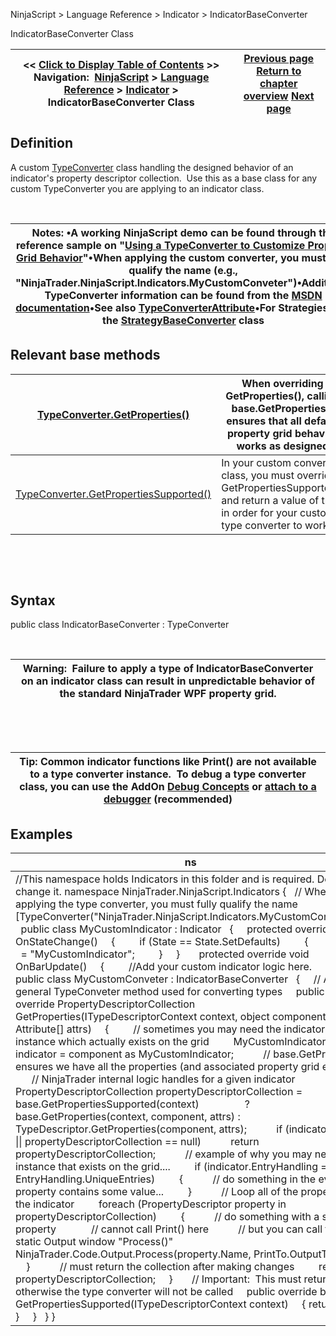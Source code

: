 ﻿


NinjaScript \> Language Reference \> Indicator \> IndicatorBaseConverter






















IndicatorBaseConverter Class







| \<\< [Click to Display Table of Contents](indicatorbaseconverter.md) \>\> **Navigation:**     [NinjaScript](ninjascript.md) \> [Language Reference](language_reference_wip.md) \> [Indicator](indicator.md) \> IndicatorBaseConverter Class | [Previous page](drawverticalgridlines.md) [Return to chapter overview](indicator.md) [Next page](ischartonly.md) |
| --- | --- |











## Definition


A custom [TypeConverter](https://msdn.microsoft.com/en-us/library/system.componentmodel.typeconverter%28v=vs.110%29.aspx) class handling the designed behavior of an indicator's property descriptor collection.  Use this as a base class for any custom TypeConverter you are applying to an indicator class.


 




| Notes: •A working NinjaScript demo can be found through the reference sample on "[Using a TypeConverter to Customize Property Grid Behavior](http://ninjatrader.com/support/forum/showthread.php?t=97919)"•When applying the custom converter, you must fully qualify the name (e.g., "NinjaTrader.NinjaScript.Indicators.MyCustomConveter")•Additional TypeConverter information can be found from the [MSDN documentation](https://msdn.microsoft.com/en-us/library/system.componentmodel.typeconverter%28v=vs.110%29.aspx)•See also [TypeConverterAttribute](typeconverterattribute.md)•For Strategies, see the [StrategyBaseConverter](strategybaseconverter.md) class |
| --- |



## 


## 


## Relevant base methods




| [TypeConverter.GetProperties()](https://msdn.microsoft.com/en-us/library/system.componentmodel.typeconverter.getproperties(v=vs.110).aspx) | When overriding GetProperties(), calling base.GetProperties() ensures that all default property grid behavior works as designed |
| --- | --- |
| [TypeConverter.GetPropertiesSupported()](https://msdn.microsoft.com/en-us/library/system.componentmodel.typeconverter.getpropertiessupported(v=vs.110).aspx) | In your custom converter class, you must override GetPropertiesSupported() and return a value of true in order for your custom type converter to work |



 


 


## Syntax


public class IndicatorBaseConverter : TypeConverter


 




| Warning:  Failure to apply a type of IndicatorBaseConverter on an indicator class can result in unpredictable behavior of the standard NinjaTrader WPF property grid. |
| --- |



 


 




| Tip: Common indicator functions like Print() are not available to a type converter instance.  To debug a type converter class, you can use the AddOn [Debug Concepts](alert_and_debug_concepts.md) or [attach to a debugger](visual_studio_debugging.md) (recommended) |
| --- |



## 


## 


## Examples




| ns |
| --- |
| //This namespace holds Indicators in this folder and is required. Do not change it. namespace NinjaTrader.NinjaScript.Indicators {    // When applying the type converter, you must fully qualify the name    \[TypeConverter("NinjaTrader.NinjaScript.Indicators.MyCustomConveter")]    public class MyCustomIndicator : Indicator    {      protected override void OnStateChange()      {          if (State \=\= State.SetDefaults)          {            Name   \= "MyCustomIndicator";          }      }        protected override void OnBarUpdate()      {          //Add your custom indicator logic here.      }    }      public class MyCustomConveter : IndicatorBaseConverter    {      // A general TypeConveter method used for converting types      public override PropertyDescriptorCollection GetProperties(ITypeDescriptorContext context, object component, Attribute\[] attrs)      {          // sometimes you may need the indicator instance which actually exists on the grid          MyCustomIndicator indicator \= component as MyCustomIndicator;            // base.GetProperties ensures we have all the properties (and associated property grid editors)          // NinjaTrader internal logic handles for a given indicator          PropertyDescriptorCollection propertyDescriptorCollection \= base.GetPropertiesSupported(context)                  ? base.GetProperties(context, component, attrs) : TypeDescriptor.GetProperties(component, attrs);            if (indicator \=\= null \|\| propertyDescriptorCollection \=\= null)            return propertyDescriptorCollection;            // example of why you may need the instance that exists on the grid....          if (indicator.EntryHandling \=\= EntryHandling.UniqueEntries)          {            // do something in the event a property contains some value...          }            // Loop all of the properties of the indicator          foreach (PropertyDescriptor property in propertyDescriptorCollection)          {            // do something with a specific property              // cannot call Print() here            // but you can call the static Output window "Process()"            NinjaTrader.Code.Output.Process(property.Name, PrintTo.OutputTab1\);          }            // must return the collection after making changes          return propertyDescriptorCollection;      }        // Important:  This must return true otherwise the type converter will not be called      public override bool GetPropertiesSupported(ITypeDescriptorContext context)      { return true; }      }    } } |









